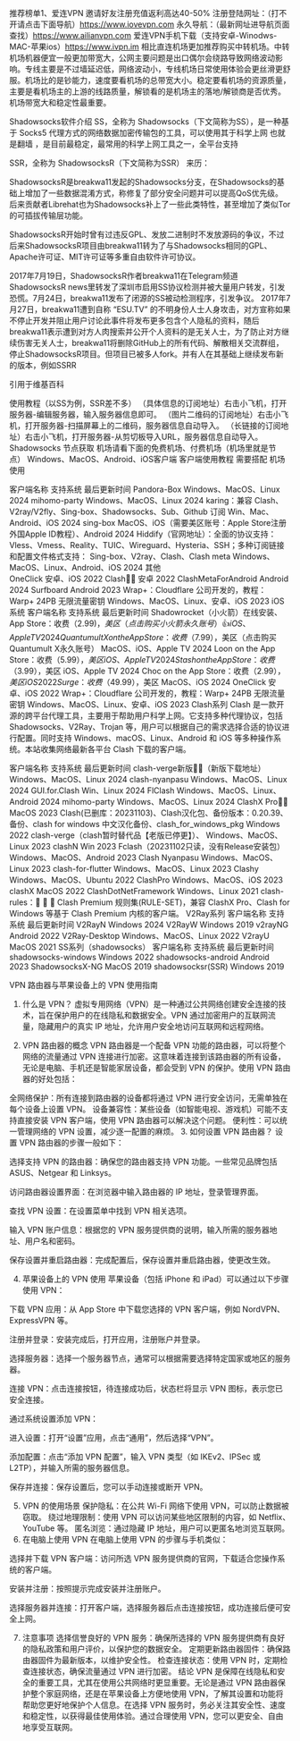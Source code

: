 推荐榜单1、爱连VPN 邀请好友注册充值返利高达40-50% 
注册登陆网址：（打不开请点击下面导航）https://www.iovevpn.com
永久导航：（最新网址进导航页面查找）https://www.ailianvpn.com
爱连VPN手机下载（支持安卓-Winodws-MAC-苹果ios）https://www.ivpn.im
相比直连机场更加推荐购买中转机场。中转机场机器便宜一般更加带宽大，公网主要问题是出口偶尔会绕路导致网络波动影响。专线主要是不过墙延迟低，网络波动小，专线机场日常使用体验会更丝滑更舒服。机场比的是钞能力，速度要看机场的总带宽大小。稳定要看机场的资源质量，主要是看机场主的上游的线路质量，解锁看的是机场主的落地/解锁商是否优秀。机场带宽大和稳定性最重要。

Shadowsocks软件介绍
SS，全称为 Shadowsocks（下文简称为SS），是一种基于 Socks5 代理方式的网络数据加密传输包的工具，可以使用其于科学上网 也就是翻墙 ，是目前最稳定，最常用的科学上网工具之一，全平台支持

SSR，全称为 ShadowsocksR（下文简称为SSR） 来历：

ShadowsocksR是breakwa11发起的Shadowsocks分支，在Shadowsocks的基础上增加了一些数据混淆方式，称修复了部分安全问题并可以提高QoS优先级。后来贡献者Librehat也为Shadowsocks补上了一些此类特性，甚至增加了类似Tor的可插拔传输层功能。

ShadowsocksR开始时曾有过违反GPL、发放二进制时不发放源码的争议，不过后来ShadowsocksR项目由breakwa11转为了与Shadowsocks相同的GPL、Apache许可证、MIT许可证等多重自由软件许可协议。

2017年7月19日，ShadowsocksR作者breakwa11在Telegram频道ShadowsocksR news里转发了深圳市启用SS协议检测并被大量用户转发，引发恐慌。7月24日，breakwa11发布了闭源的SS被动检测程序，引发争议。 2017年7月27日，breakwa11遭到自称 “ESU.TV” 的不明身份人士人身攻击，对方宣称如果不停止开发并阻止用户讨论此事件将发布更多包含个人隐私的资料，随后breakwa11表示遭到对方人肉搜索并公开个人资料的是无关人士，为了防止对方继续伤害无关人士，breakwa11将删除GitHub上的所有代码、解散相关交流群组，停止ShadowsocksR项目。但项目已被多人fork。并有人在其基础上继续发布新的版本，例如SSRR

引用于维基百科

使用教程（以SS为例，SSR差不多）
（具体信息的订阅地址）右击小飞机，打开服务器-编辑服务器，输入服务器信息即可。
（图片二维码的订阅地址）右击小飞机，打开服务器-扫描屏幕上的二维码，服务器信息自动导入。
（长链接的订阅地址）右击小飞机，打开服务器-从剪切板导入URL，服务器信息自动导入。
Shadowsocks 节点获取
机场请看下面的免费机场、付费机场（机场里就是节点）
Windows、MacOS、Android、iOS客户端
客户端使用教程 需要搭配 机场 使用

客户端名称	支持系统	最后更新时间
Pandora-Box	Windows、MacOS、Linux	2024
mihomo-party	Windows、MacOS、Linux	2024
karing：兼容 Clash、V2ray/V2fly、Sing-box、Shadowsocks、Sub、Github 订阅	Win、Mac、Android、iOS	2024
sing-box	MacOS、iOS（需要美区账号：Apple Store注册外国Apple ID教程）、Android	2024
Hiddify（官网地址）：全面的协议支持：Vless、Vmess、Reality、TUIC、Wireguard、Hysteria、SSH；多种订阅链接和配置文件格式支持： Sing-box、V2ray、Clash、Clash meta	Windows、MacOS、Linux、Android、iOS	2024
其他	
OneClick	安卓、iOS	2022
Clash👍🏻	安卓	2022
ClashMetaForAndroid	Android	2024
Surfboard	Android	2023
Wrap+：Cloudflare 公司开发的，教程：Warp+ 24PB 无限流量密钥	Windows、MacOS、Linux、安卓、iOS	2023
iOS系统
客户端名称	支持系统	最后更新时间
Shadowrocket（小火箭）在线安装、App Store：收费（$2.99)，美区（点击购买小火箭永久账号）👍	iOS、Apple TV	2024
Quantumult X on the App Store：收费（$7.99），美区（点击购买Quantumult X永久账号）	MacOS、iOS、Apple TV	2024
Loon on the App Store：收费（$5.99），美区	iOS、Apple TV	2024
Stash on the App Store：收费（$3.99），美区	iOS、Apple TV	2024
Choc on the App Store：收费（$2.99），美区	iOS	2022
Surge：收费（$49.99），美区	MacOS、iOS	2024
OneClick	安卓、iOS	2022
Wrap+：Cloudflare 公司开发的，教程：Warp+ 24PB 无限流量密钥	Windows、MacOS、Linux、安卓、iOS	2023
Clash系列
Clash 是一款开源的跨平台代理工具，主要用于帮助用户科学上网。它支持多种代理协议，包括 Shadowsocks、V2Ray、Trojan 等，用户可以根据自己的需求选择合适的协议进行配置。同时支持 Windows、macOS、Linux、Android 和 iOS 等多种操作系统。本站收集网络最新各平台 Clash 下载的客户端。

客户端名称	支持系统	最后更新时间
clash-verge新版👍🏻（新版下载地址）	Windows、MacOS、Linux	2024
clash-nyanpasu	Windows、MacOS、Linux	2024
GUI.for.Clash	Win、Linux	2024
FlClash	Windows、MacOS、Linux、Android	2024
mihomo-party	Windows、MacOS、Linux	2024
ClashX Pro👍🏻	MacOS	2023
Clash(已删库：20231103)、Clash汉化包、备份版本：0.20.39、备份、clash for windows 中文汉化备份、clash_for_windows_pkg	Windows	2022
clash-verge（clash暂时替代品【老版已停更】）、	Windows、MacOS、Linux	2023
clashN	Win	2023
Fclash（20231102只读，没有Release安装包）	Windows、MacOS、Android	2023
Clash Nyanpasu	Windows、MacOS、Linux	2023
clash-for-flutter	Windows、MacOS、Linux	2023
Clashy	Windows、MacOS、Ubuntu	2022
ClashPro	Windows、MacOS、iOS	2023
clashX	MacOS	2022
ClashDotNetFramework	Windows、Linux	2021
clash-rules：🦄️ 🎃 👻 Clash Premium 规则集(RULE-SET)，兼容 ClashX Pro、Clash for Windows 等基于 Clash Premium 内核的客户端。
V2Ray系列
客户端名称	支持系统	最后更新时间
V2RayN	Windows	2024
V2RayW	Windows	2019
v2rayNG	Android	2022
V2Ray-Desktop	Windows、MacOS、Linux	2022
V2rayU	MacOS	2021
SS系列（shadowsocks）
客户端名称	支持系统	最后更新时间
shadowsocks-windows	Windows	2022
shadowsocks-android	Android	2023
ShadowsocksX-NG	MacOS	2019
shadowsocksr(SSR)	Windows	2019

VPN 路由器与苹果设备上的 VPN 使用指南
1. 什么是 VPN？
虚拟专用网络（VPN）是一种通过公共网络创建安全连接的技术，旨在保护用户的在线隐私和数据安全。VPN 通过加密用户的互联网流量，隐藏用户的真实 IP 地址，允许用户安全地访问互联网和远程网络。

2. VPN 路由器的概念
VPN 路由器是一个配备 VPN 功能的路由器，可以将整个网络的流量通过 VPN 连接进行加密。这意味着连接到该路由器的所有设备，无论是电脑、手机还是智能家居设备，都会受到 VPN 的保护。使用 VPN 路由器的好处包括：

全网络保护：所有连接到路由器的设备都将通过 VPN 进行安全访问，无需单独在每个设备上设置 VPN。
设备兼容性：某些设备（如智能电视、游戏机）可能不支持直接安装 VPN 客户端，使用 VPN 路由器可以解决这个问题。
便利性：可以统一管理网络的 VPN 设置，减少逐一配置的麻烦。
3. 如何设置 VPN 路由器？
设置 VPN 路由器的步骤一般如下：

选择支持 VPN 的路由器：确保您的路由器支持 VPN 功能。一些常见品牌包括 ASUS、Netgear 和 Linksys。

访问路由器设置界面：在浏览器中输入路由器的 IP 地址，登录管理界面。

查找 VPN 设置：在设置菜单中找到 VPN 相关选项。

输入 VPN 账户信息：根据您的 VPN 服务提供商的说明，输入所需的服务器地址、用户名和密码。

保存设置并重启路由器：完成配置后，保存设置并重启路由器，使更改生效。

4. 苹果设备上的 VPN 使用
苹果设备（包括 iPhone 和 iPad）可以通过以下步骤使用 VPN：

下载 VPN 应用：从 App Store 中下载您选择的 VPN 客户端，例如 NordVPN、ExpressVPN 等。

注册并登录：安装完成后，打开应用，注册账户并登录。

选择服务器：选择一个服务器节点，通常可以根据需要选择特定国家或地区的服务器。

连接 VPN：点击连接按钮，待连接成功后，状态栏将显示 VPN 图标，表示您已安全连接。

通过系统设置添加 VPN：

进入设置：打开“设置”应用，点击“通用”，然后选择“VPN”。

添加配置：点击“添加 VPN 配置”，输入 VPN 类型（如 IKEv2、IPSec 或 L2TP），并输入所需的服务器信息。

保存并连接：保存设置后，您可以手动连接或断开 VPN。

5. VPN 的使用场景
保护隐私：在公共 Wi-Fi 网络下使用 VPN，可以防止数据被窃取。
绕过地理限制：使用 VPN 可以访问某些地区限制的内容，如 Netflix、YouTube 等。
匿名浏览：通过隐藏 IP 地址，用户可以更匿名地浏览互联网。
6. 在电脑上使用 VPN
在电脑上使用 VPN 的步骤与手机类似：

选择并下载 VPN 客户端：访问所选 VPN 服务提供商的官网，下载适合您操作系统的客户端。

安装并注册：按照提示完成安装并注册账户。

选择服务器并连接：打开客户端，选择服务器后点击连接按钮，成功连接后便可安全上网。

7. 注意事项
选择信誉良好的 VPN 服务：确保所选择的 VPN 服务提供商有良好的隐私政策和用户评价，以保护您的数据安全。
定期更新路由器固件：确保路由器固件为最新版本，以维护安全性。
检查连接状态：使用 VPN 时，定期检查连接状态，确保流量通过 VPN 进行加密。
结论
VPN 是保障在线隐私和安全的重要工具，尤其在使用公共网络时更显重要。无论是通过 VPN 路由器保护整个家庭网络，还是在苹果设备上方便地使用 VPN，了解其设置和功能将帮助您更好地保护个人信息。在选择 VPN 服务时，务必关注其安全性、速度和稳定性，以获得最佳使用体验。通过合理使用 VPN，您可以更安全、自由地享受互联网。
